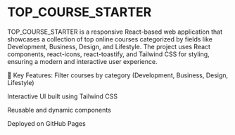 # TOP_COURSE_STARTER

TOP_COURSE_STARTER is a responsive React-based web application that showcases a collection of top online courses categorized by fields like Development, Business, Design, and Lifestyle. The project uses React components, react-icons, react-toastify, and Tailwind CSS for styling, ensuring a modern and interactive user experience.

🔧 Key Features:
Filter courses by category (Development, Business, Design, Lifestyle)

Interactive UI built using Tailwind CSS

Reusable and dynamic components

Deployed on GitHub Pages
